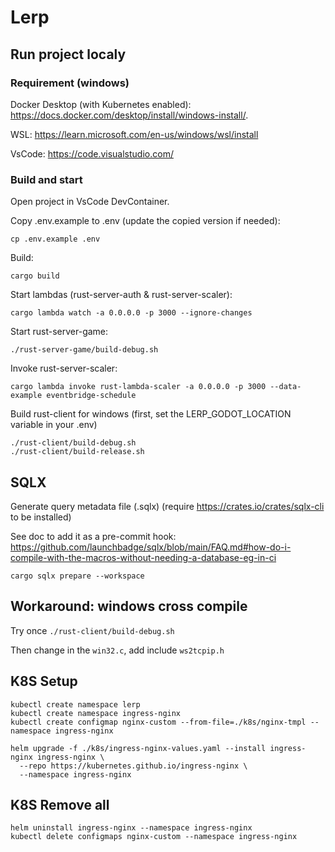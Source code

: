 # Lerp

## Run project localy


### Requirement (windows)

Docker Desktop (with Kubernetes enabled): https://docs.docker.com/desktop/install/windows-install/.

WSL: https://learn.microsoft.com/en-us/windows/wsl/install

VsCode: https://code.visualstudio.com/

### Build and start

Open project in VsCode DevContainer.

Copy .env.example to .env (update the copied version if needed):

```
cp .env.example .env
```

Build:

```
cargo build
```

Start lambdas (rust-server-auth & rust-server-scaler):

```
cargo lambda watch -a 0.0.0.0 -p 3000 --ignore-changes
```

Start rust-server-game:

```
./rust-server-game/build-debug.sh
```

Invoke rust-server-scaler:

```
cargo lambda invoke rust-lambda-scaler -a 0.0.0.0 -p 3000 --data-example eventbridge-schedule
```

Build rust-client for windows (first, set the LERP_GODOT_LOCATION variable in your .env)

```
./rust-client/build-debug.sh
./rust-client/build-release.sh
```

## SQLX

Generate query metadata file (.sqlx) (require https://crates.io/crates/sqlx-cli to be installed)

See doc to add it as a pre-commit hook: https://github.com/launchbadge/sqlx/blob/main/FAQ.md#how-do-i-compile-with-the-macros-without-needing-a-database-eg-in-ci

```
cargo sqlx prepare --workspace
```

## Workaround: windows cross compile

Try once `./rust-client/build-debug.sh`

Then change in the `win32.c`, add include `ws2tcpip.h`

## K8S Setup

```
kubectl create namespace lerp
kubectl create namespace ingress-nginx
kubectl create configmap nginx-custom --from-file=./k8s/nginx-tmpl --namespace ingress-nginx

helm upgrade -f ./k8s/ingress-nginx-values.yaml --install ingress-nginx ingress-nginx \
  --repo https://kubernetes.github.io/ingress-nginx \
  --namespace ingress-nginx
```

## K8S Remove all

```
helm uninstall ingress-nginx --namespace ingress-nginx
kubectl delete configmaps nginx-custom --namespace ingress-nginx
```